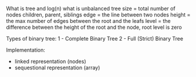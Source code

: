 What is tree and log(n)
what is unbalanced tree
size = total number of nodes
children, parent, siblings
edge = the line between two nodes
height = the max number of edges between the root and the leafs
level = the difference between the height of the root and the node, root level is zero


Types of binary tree:
1 - Complete Binary Tree
2 - Full (Strict) Binary Tree

Implementation:
- linked representation (nodes)
- sequestional representation (array)